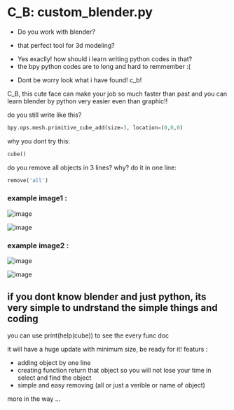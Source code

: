 # C_B: custom_blender.py 

+ Do you work with blender? 
- that perfect tool for 3d modeling?
+ Yes exaclly! how should i learn writing python codes in that? 
+ the bpy python codes are to long and hard to remmember :(
- Dont be worry look what i have found! c_b!

 C_B, this cute face can make your job so much faster than past 
 and you can learn blender by python very easier even than graphic!!


do you still write like this? 
```python
bpy.ops.mesh.primitive_cube_add(size=3, location=(0,0,0)
```

why you dont try this:
```python
cube()
```

do you remove all objects in 3 lines? why?
do it in one line:
```python
remove('all')
```

### example image1 :
![image](https://github.com/user-attachments/assets/5da27ee4-3ffd-4386-b2d0-c937cfd7d2f4)

![image](https://github.com/user-attachments/assets/de67417d-9cdc-4ebf-b284-7ec23d3da7ff)

### example image2 :
![image](https://github.com/user-attachments/assets/7947a257-4c42-4724-b125-83ac0cb2ce8e)

![image](https://github.com/user-attachments/assets/36d53ea3-e043-47a1-ada4-d3c3d0ffe09a)


## if you dont know blender and just python, its very simple to undrstand the simple things and coding
you can use print(help(cube)) to see the every func doc

it will have a huge update with minimum size, be ready for it!
featurs :
+ adding object by one line
+ creating function return that object so you will not lose your time in select and find the object
+ simple and easy removing (all or just a verible or name of object)


more in the way ...

